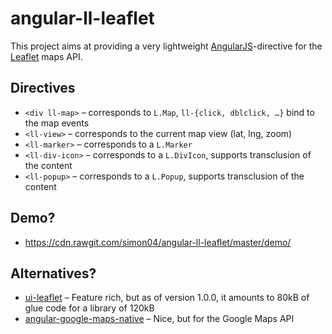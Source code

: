 # angular-ll-leaflet
This project aims at providing a very lightweight [AngularJS](https://github.com/jbdemonte/angular-google-maps-native)-directive for the [Leaflet](http://leafletjs.com/) maps API.

## Directives
* `<div ll-map>` – corresponds to `L.Map`, `ll-{click, dblclick, …}` bind to the map events
* `<ll-view>` – corresponds to the current map view (lat, lng, zoom)
* `<ll-marker>` – corresponds to a `L.Marker`
* `<ll-div-icon>` – corresponds to a `L.DivIcon`, supports transclusion of the content
* `<ll-popup>` – corresponds to a `L.Popup`, supports transclusion of the content

## Demo?
* https://cdn.rawgit.com/simon04/angular-ll-leaflet/master/demo/

## Alternatives?
* [ui-leaflet](https://github.com/angular-ui/ui-leaflet) – Feature rich, but as of version 1.0.0, it amounts to 80kB of glue code for a library of 120kB
* [angular-google-maps-native](https://github.com/jbdemonte/angular-google-maps-native) – Nice, but for the Google Maps API

